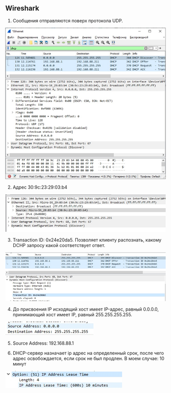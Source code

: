 ## Wireshark

1. Сообщения отправляются поверх протокола UDP.

![](imgs/lab13_0.jpg)

2. Адрес 30:9c:23:29:03:b4

![](imgs/lab13_1.jpg)

3. Transaction ID: 0x24e20da5. Позволяет клиенту распознать, какому DCHP запросу какой
   соответствует ответ.
   
![](imgs/lab13_2.jpg)

4. До присвоения IP исходящий хост имеет IP-адрес, равный 0.0.0.0,
принимающий хост имеет IP, равный 255.255.255.255.
   
![](imgs/lab13_3.jpg)

5. Source Address: 192.168.88.1

6. DHCP-сервер назначает ip адрес на определенный срок, после чего адрес освобождается, 
если срок не был продлен. В моем случае: 10 минут
   
![](imgs/lab13_4.jpg)
